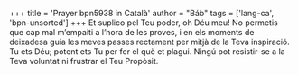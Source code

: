 +++
title = 'Prayer bpn5938 in Català'
author = "Báb"
tags = ['lang-ca', 'bpn-unsorted']
+++
Et suplico pel Teu poder, oh Déu meu! No permetis que cap mal m’empaiti a l’hora de les proves, i en els moments de deixadesa guia les meves passes rectament per mitjà de la Teva inspiració. Tu ets Déu; potent ets Tu per fer el què et plagui. Ningú pot resistir-se a la Teva voluntat ni frustrar el Teu Propòsit.
